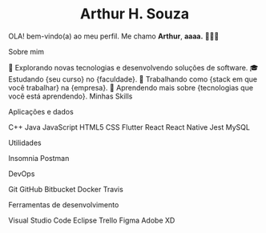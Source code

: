 <h1 align="center">Arthur H. Souza</h1>

OLA! bem-vindo(a) ao meu perfil. Me chamo <strong>Arthur</strong>, <strong>aaaa.</strong> 👨🏻‍💻 

Sobre mim

🤔 Explorando novas tecnologias e desenvolvendo soluções de software.
🎓 Estudando {seu curso} no {faculdade}.
💼 Trabalhando como {stack em que você trabalhar} na {empresa}.
🌱 Aprendendo mais sobre {tecnologias que você está aprendendo}.
Minhas Skills

Aplicações e dados

C++ Java JavaScript HTML5 CSS Flutter React React Native Jest MySQL

Utilidades

Insomnia Postman

DevOps

Git GitHub Bitbucket Docker Travis

Ferramentas de desenvolvimento

Visual Studio Code Eclipse Trello Figma Adobe XD